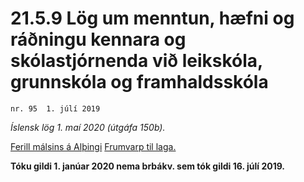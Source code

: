 # 21.5.9 Lög um menntun, hæfni og ráðningu kennara og skólastjórnenda við leikskóla, grunnskóla og framhaldsskóla

`nr. 95  1. júlí 2019`

_Íslensk lög 1. maí 2020 (útgáfa 150b)._

[Ferill málsins á Alþingi](https://www.althingi.is/thingstorf/thingmalalistar-eftir-thingum/ferill/?ltg=149&mnr=801)
[Frumvarp til laga.](https://www.althingi.is/altext/149/s/1262.html)

**Tóku gildi 1. janúar 2020 nema brbákv. sem tók gildi 16. júlí 2019.**

